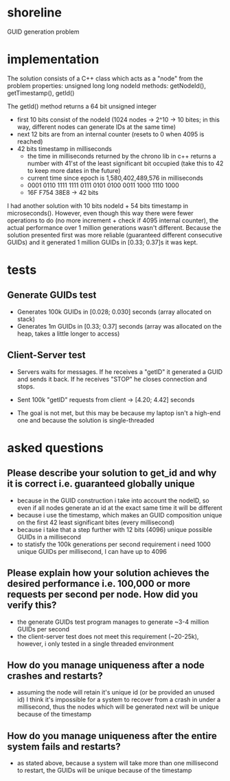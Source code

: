 # shoreline
GUID generation problem

# implementation
The solution consists of a C++ class which acts as a "node" from the problem
  properties: unsigned long long nodeId
  methods: getNodeId(), getTimestamp(), getId() 
  
The getId() method returns a 64 bit unsigned integer
 - first 10 bits consist of the nodeId (1024 nodes -> 2^10 -> 10 bites; in this way, different nodes can generate IDs at the same time)
 - next 12 bits are from an internal counter (resets to 0 when 4095 is reached)
 - 42 bits timestamp in milliseconds
    - the time in milliseconds returned by the chrono lib in c++ returns a number with 41'st of the least significant bit occupied (take this to 42 to keep more dates in the future)
    - current time since epoch is 1,580,402,489,576 in milliseconds
    - ‭0001 0110 1111 1111 0111 0101 0100 0011 1000 1110 1000‬
    - ‭16F F754 38E8‬ -> 42 bits
    
I had another solution with 10 bits nodeId + 54 bits timestamp in microseconds(). However, even though this way there were fewer operations to do (no more increment + check if 4095 internal counter), the actual performance over 1 million generations wasn't different.
Because the solution presented first was more reliable (guaranteed different consecutive GUIDs) and it generated 1 million GUIDs in [0.33; 0.37]s it was kept.

# tests
## Generate GUIDs test

- Generates 100k GUIDs in [0.028; 0.030] seconds (array allocated on stack)
- Generates 1m GUIDs in [0.33; 0.37] seconds (array was allocated on the heap, takes a little longer to access)

## Client-Server test

- Servers waits for messages. If he receives a "getID" it generated a GUID and sends it back. If he receives "STOP" he closes connection and stops.

- Sent 100k "getID" requests from client -> [4.20; 4.42] seconds
- The goal is not met, but this may be because my laptop isn't a high-end one and because the solution is single-threaded

# asked questions
## Please describe your solution to get_id and why it is correct i.e. guaranteed globally unique
- because in the GUID construction i take into account the nodeID, so even if all nodes generate an id at the exact same time it will be different 
- because i use the timestamp, which makes an GUID composition unique on the first 42 least significant bites (every millisecond)
- because i take that a step further with 12 bits (4096) unique possible GUIDs in a millisecond
- to statisfy the 100k generations per second requirement i need 1000 unique GUIDs per millisecond, I can have up to 4096

## Please explain how your solution achieves the desired performance i.e. 100,000 or more requests per second per node.  How did you verify this?
- the generate GUIDs test program manages to generate ~3-4 million GUIDs per second
- the client-server test does not meet this requirement (~20-25k), however, i only tested in a single threaded environment

## How do you manage uniqueness after a node crashes and restarts?  
- assuming the node will retain it's unique id (or be provided an unused id) I think it's impossible for a system to recover from a crash in under a millisecond, thus the nodes which will be generated next will be unique because of the timestamp

## How do you manage uniqueness after the entire system fails and restarts?
- as stated above, because a system will take more than one millisecond to restart, the GUIDs will be unique because of the timestamp
